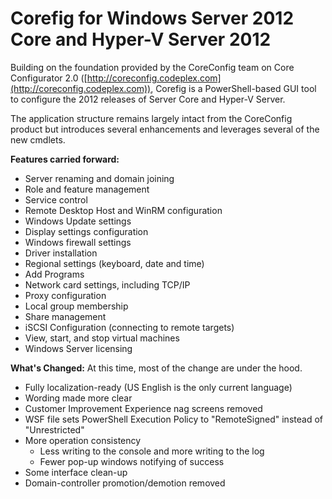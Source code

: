 # Corefig for Windows Server 2012 Core and Hyper-V Server 2012

Building on the foundation provided by the CoreConfig team on Core Configurator 2.0 ([http://coreconfig.codeplex.com](http://coreconfig.codeplex.com)), Corefig is a PowerShell-based GUI tool to configure the 2012 releases of Server Core and Hyper-V Server.

The application structure remains largely intact from the CoreConfig product but introduces several enhancements and leverages several of the new cmdlets.

**Features carried forward:**
* Server renaming and domain joining
* Role and feature management
* Service control
* Remote Desktop Host and WinRM configuration
* Windows Update settings
* Display settings configuration
* Windows firewall settings
* Driver installation
* Regional settings (keyboard, date and time)
* Add Programs
* Network card settings, including TCP/IP
* Proxy configuration
* Local group membership
* Share management
* iSCSI Configuration (connecting to remote targets)
* View, start, and stop virtual machines
* Windows Server licensing

**What's Changed:**
At this time, most of the change are under the hood.
* Fully localization-ready (US English is the only current language)
* Wording made more clear
* Customer Improvement Experience nag screens removed
* WSF file sets PowerShell Execution Policy to "RemoteSigned" instead of "Unrestricted"
* More operation consistency
	* Less writing to the console and more writing to the log
	* Fewer pop-up windows notifying of success
* Some interface clean-up
* Domain-controller promotion/demotion removed